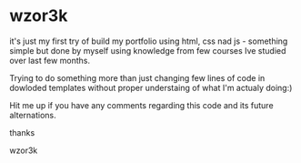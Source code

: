 # wzor3k

it's just my first try of build my portfolio using html, css nad js - something simple but done by myself using knowledge from few courses Ive studied over last few months.

Trying to do something more than just changing few lines of code in dowloded templates without proper understaing of what I'm actualy doing:)

Hit me up if you have any comments regarding this code and its future alternations.

thanks

wzor3k
